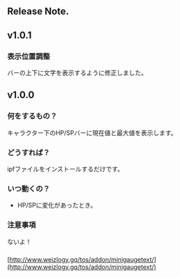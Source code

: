 ## Release Note.

## v1.0.1

### 表示位置調整

バーの上下に文字を表示するように修正しました。

## v1.0.0

### 何をするもの？

キャラクター下のHP/SPバーに現在値と最大値を表示します。

### どうすれば？

ipfファイルをインストールするだけです。

### いつ動くの？

- HP/SPに変化があったとき。

### 注意事項

ないよ！

###

[http://www.weizlogy.gq/tos/addon/minigaugetext/](http://www.weizlogy.gq/tos/addon/minigaugetext/)